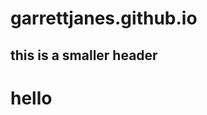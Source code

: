 # garrettjanes.github.io
## this is a smaller header
<title> Garrett's web page</title>
<h1> hello</h1>
